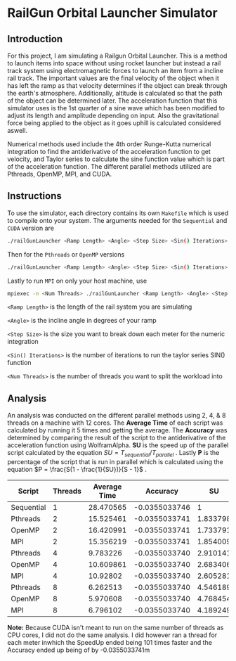 # RailGun Orbital Launcher Simulator

## Introduction

For this project, I am simulating a Railgun Orbital Launcher. This is a method to launch items 
into space without using rocket launcher but instead a rail track system using electromagnetic 
forces to launch an item from a incline rail track. The important values are the final velocity 
of the object when it has left the ramp as that velocity determines if the object can break 
through the earth's atmosphere. Additionally, altitude is calculated so that the path of the 
object can be determined later. The acceleration function that this simulator uses is the 1st 
quarter of a sine wave which has been modified to adjust its length and amplitude depending on 
input. Also the gravitational force being applied to the object as it goes uphill is calculated 
considered aswell. 

Numerical methods used include the 4th order Runge-Kutta numerical integration to find the 
antiderivative of the acceleration function to get velocity, and Taylor series to calculate the 
sine function value which is part of the acceleration function. The different parallel methods 
utilized are Pthreads, OpenMP, MPI, and CUDA.

## Instructions

To use the simulator, each directory contains its own `Makefile` which is used to compile onto 
your system. The arguments needed for the `Sequential` and `CUDA` version are
```bash
./railGunLauncher <Ramp Length> <Angle> <Step Size> <Sin() Iterations>
```
Then for the `Pthreads` or `OpenMP` versions
```bash
./railGunLauncher <Ramp Length> <Angle> <Step Size> <Sin() Iterations> <Num Threads>
```
Lastly to run `MPI` on only your host machine, use
```bash
mpiexec -n <Num Threads> ./railGunLauncher <Ramp Length> <Angle> <Step Size> <Sin() Iterations>
```
`<Ramp Length>` is the length of the rail system you are simulating 

`<Angle>` is the incline angle in degrees of your ramp

`<Step Size>` is the size you want to break down each meter for the numeric integration

`<Sin() Iterations>` is the number of iterations to run the taylor series SIN() function

`<Num Threads>` is the number of threads you want to split the workload into

## Analysis

An analysis was conducted on the different parallel methods using 2, 4, & 8 threads on a 
machine with 12 cores. The **Average Time** of each script was calculated by running it 5 times 
and getting the average. The **Accuracy** was determined by comparing the result of the script 
to the antiderivative of the acceleration function using WolframAlpha. **SU** is the speed up of 
the parallel script calculated by the equation $`SU = T_{sequential} / T_{parallel}`$ . Lastly **P** is 
the percentage of the script that is run in parallel which is calculated using the equation 
$`P = \frac{S(1 - \frac{1}{SU})}{S - 1}`$ . 

<div align="center">
  
| Script     | Threads | Average Time | Accuracy      | SU       | P        |
|------------|---------|--------------|---------------|----------|----------|
| Sequential | 1       | 28.470565    | -0.0355033746 | 1        | 0        |
| Pthreads   | 2       | 15.525461    | -0.0355033741 | 1.833798 | 0.909368 |
| OpenMP     | 2       | 16.420991    | -0.0355033741 | 1.733791 | 0.846458 |
| MPI        | 2       | 15.356219    | -0.0355033741 | 1.854009 | 0.921256 |
| Pthreads   | 4       | 9.783226     | -0.0355033740 | 2.910141 | 0.875165 |
| OpenMP     | 4       | 10.609861    | -0.0355033740 | 2.683406 | 0.836452 |
| MPI        | 4       | 10.92802     | -0.0355033740 | 2.605281 | 0.821552 |
| Pthreads   | 8       | 6.262513     | -0.0355033740 | 4.546189 | 0.891469 |
| OpenMP     | 8       | 5.970608     | -0.0355033740 | 4.768454 | 0.903187 |
| MPI        | 8       | 6.796102     | -0.0355033740 | 4.189249 | 0.87005  |

</div>

**Note:** Because CUDA isn't meant to run on the same number of threads as CPU cores,
I did not do the same analysis. I did however ran a thread for each meter inwhich the
SpeedUp ended being 101 times faster and the Accuracy ended up being of by -0.0355033741m











